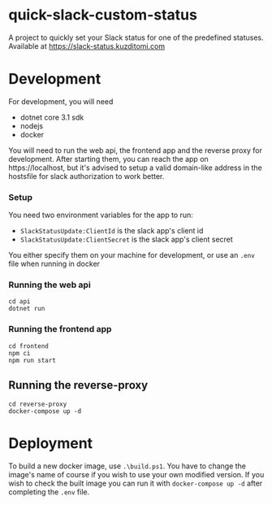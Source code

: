 # quick-slack-custom-status
A project to quickly set your Slack status for one of the predefined statuses.
Available at https://slack-status.kuzditomi.com

# Development
For development, you will need
- dotnet core 3.1 sdk
- nodejs
- docker

You will need to run the web api, the frontend app and the reverse proxy for development.
After starting them, you can reach the app on https://localhost, but it's advised to setup a valid domain-like address in the hostsfile for slack authorization to work better.

### Setup
You need two environment variables for the app to run:
- `SlackStatusUpdate:ClientId` is the slack app's client id
- `SlackStatusUpdate:ClientSecret` is the slack app's client secret

You either specify them on your machine for development, or use an `.env` file when running in docker

### Running the web api
```
cd api
dotnet run
```

### Running the frontend app
```
cd frontend
npm ci
npm run start
```

## Running the reverse-proxy
```
cd reverse-proxy
docker-compose up -d
```

# Deployment
To build a new docker image, use `.\build.ps1`. You have to change the image's name of course if you wish to use your own modified version.
If you wish to check the built image you can run it with `docker-compose up -d`  after completing the `.env` file.